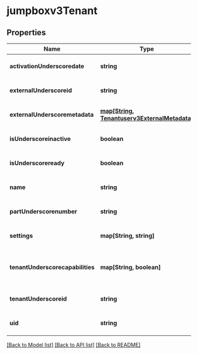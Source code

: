 # jumpboxv3Tenant

## Properties
Name | Type | Description | Notes
------------ | ------------- | ------------- | -------------
**activationUnderscoredate** | **string** |  | [optional] [default to null]
**externalUnderscoreid** | **string** |  | [optional] [default to null]
**externalUnderscoremetadata** | [**map[String, Tenantuserv3ExternalMetadata]**](Tenantuserv3ExternalMetadata.md) |  | [optional] [default to null]
**isUnderscoreinactive** | **boolean** |  | [optional] [default to null]
**isUnderscoreready** | **boolean** |  | [optional] [default to null]
**name** | **string** |  | [optional] [default to null]
**partUnderscorenumber** | **string** |  | [optional] [default to null]
**settings** | **map[String, string]** |  | [optional] [default to null]
**tenantUnderscorecapabilities** | **map[String, boolean]** | Capabilities enabled for a Tenant i.e GI only or GI + DSPM | [optional] [default to null]
**tenantUnderscoreid** | **string** |  | [optional] [default to null]
**uid** | **string** |  | [optional] [default to null]

[[Back to Model list]](../README.md#documentation-for-models) [[Back to API list]](../README.md#documentation-for-api-endpoints) [[Back to README]](../README.md)


